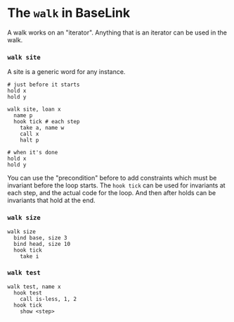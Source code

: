 # The `walk` in BaseLink

A walk works on an "iterator". Anything that is an iterator can be used
in the walk.

### `walk site`

A site is a generic word for any instance.

```
# just before it starts
hold x
hold y

walk site, loan x
  name p
  hook tick # each step
    take a, name w
    call x
    halt p

# when it's done
hold x
hold y
```

You can use the "precondition" before to add constraints which must be
invariant before the loop starts. The `hook tick` can be used for
invariants at each step, and the actual code for the loop. And then
after holds can be invariants that hold at the end.

### `walk size`

```
walk size
  bind base, size 3
  bind head, size 10
  hook tick
    take i
```

### `walk test`

```
walk test, name x
  hook test
    call is-less, 1, 2
  hook tick
    show <step>
```
